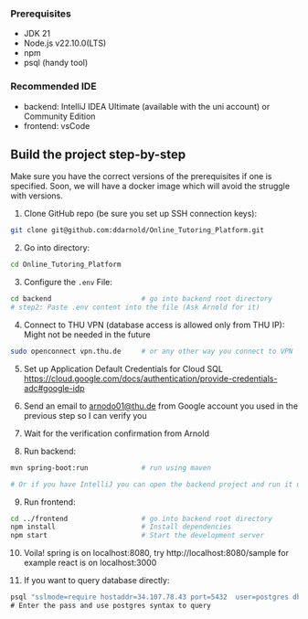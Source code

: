 ### Prerequisites
- JDK 21
- Node.js v22.10.0(LTS)
- npm
- psql (handy tool)

### Recommended IDE
- backend: IntelliJ IDEA Ultimate (available with the uni account) or Community Edition
- frontend: vsCode

## Build the project step-by-step
Make sure you have the correct versions of the prerequisites if one is specified.
Soon, we will have a docker image which will avoid the struggle with versions.

1. Clone GitHub repo (be sure you set up SSH connection keys):
```bash
git clone git@github.com:ddarnold/Online_Tutoring_Platform.git
```
2. Go into directory:
```bash
cd Online_Tutoring_Platform
```
3. Configure the `.env` File:
```bash
cd backend 						# go into backend root directory
# step2: Paste .env content into the file (Ask Arnold for it)
```
4. Connect to THU VPN (database access is allowed only from THU IP):
Might not be needed in the future
```bash
sudo openconnect vpn.thu.de 	# or any other way you connect to VPN
```

5. Set up Application Default Credentials for Cloud SQL
https://cloud.google.com/docs/authentication/provide-credentials-adc#google-idp

6. Send an email to arnodo01@thu.de from Google account you used in the previous step so I can verify you

7. Wait for the verification confirmation from Arnold

8. Run backend:
```bash
mvn spring-boot:run 			# run using maven

# Or if you have IntelliJ you can open the backend project and run it using Shift + F10
```
9. Run frontend:
```bash
cd ../frontend 					# go into backend root directory
npm install						# Install dependencies
npm start						# Start the development server		
```
10. Voila!
spring is on localhost:8080, try http://localhost:8080/sample for example
react is on localhost:3000

11. If you want to query database directly:
```bash
psql "sslmode=require hostaddr=34.107.78.43 port=5432  user=postgres dbname=test"\
# Enter the pass and use postgres syntax to query
```